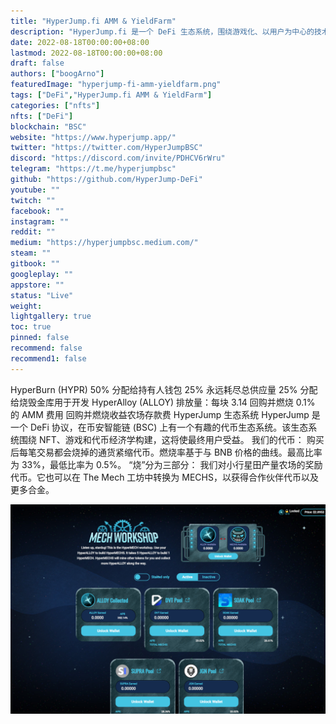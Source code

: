 ```yaml
---
title: "HyperJump.fi AMM & YieldFarm"
description: "HyperJump.fi 是一个 DeFi 生态系统，围绕游戏化、以用户为中心的技术和币安智能链的开创性新理念而设计。"
date: 2022-08-18T00:00:00+08:00
lastmod: 2022-08-18T00:00:00+08:00
draft: false
authors: ["boogArno"]
featuredImage: "hyperjump-fi-amm-yieldfarm.png"
tags: ["DeFi","HyperJump.fi AMM & YieldFarm"]
categories: ["nfts"]
nfts: ["DeFi"]
blockchain: "BSC"
website: "https://www.hyperjump.app/"
twitter: "https://twitter.com/HyperJumpBSC"
discord: "https://discord.com/invite/PDHCV6rWru"
telegram: "https://t.me/hyperjumpbsc"
github: "https://github.com/HyperJump-DeFi"
youtube: ""
twitch: ""
facebook: ""
instagram: ""
reddit: ""
medium: "https://hyperjumpbsc.medium.com/"
steam: ""
gitbook: ""
googleplay: ""
appstore: ""
status: "Live"
weight: 
lightgallery: true
toc: true
pinned: false
recommend: false
recommend1: false
---
```

HyperBurn (HYPR) 50% 分配给持有人钱包 25% 永远耗尽总供应量 25% 分配给烧毁金库用于开发 HyperAlloy (ALLOY) 排放量：每块 3.14 回购并燃烧 0.1% 的 AMM 费用 回购并燃烧收益农场存款费
HyperJump 生态系统
HyperJump 是一个 DeFi 协议，在币安智能链 (BSC) 上有一个有趣的代币生态系统。该生态系统围绕 NFT、游戏和代币经济学构建，这将使最终用户受益。
我们的代币：
购买后每笔交易都会烧掉的通货紧缩代币。燃烧率基于与 BNB 价格的曲线。最高比率为 33%，最低比率为 0.5%。 “烧”分为三部分：
我们对小行星田产量农场的奖励代币。它也可以在 The Mech 工坊中转换为 MECHS，以获得合作伙伴代币以及更多合金。

![hyperjumpfiammyieldfarm-dapp-defi-bsc-image2_105ac40582a1c2ea2c788e6d6588ae47](hyperjumpfiammyieldfarm-dapp-defi-bsc-image2_105ac40582a1c2ea2c788e6d6588ae47.png)
